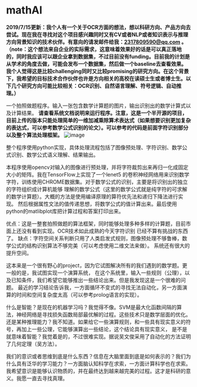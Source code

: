 # mathAI

**2019/7/15更新：我个人有一个关于OCR方面的想法，想以科研方向、产品方向去尝试。现在我在寻找对这个项目感兴趣同时又有CV或者NLP或者知识表示与推理方向背景知识的技术伙伴。有意向的请发邮件给我：2317809590@qq.com 。（note：这个想法来自企业的实际需求，这意味着效果好的话是可以真正落地的，同时我应该可以跟企业拿到数据集，不过目前没有funding。目前我的计划是从学术的角度去做，可能会发布一个数据集，然后做一个baseline去查看效果。我个人觉得这是比较challenging同时又比较promising的研究方向。在这个背景下，我希望的目标技术合作伙伴也许是方向相关的高校在读硕士生或者博士生。以下几个研究方向可能比较相关：OCR识别、自然语言理解、符号逻辑、自动推理。）**

一个拍照做题程序。输入一张包含数学计算题的图片，输出识别出的数学计算式以及计算结果。
**请查看系统文档说明来运行程序。注意，这是一个半开源的项目，目前上传的版本只能处理简单的一维加减乘除算术表达式（如果想要识别更加复杂的表达式，可以参考数学公式识别的论文）。可以参考的代码是前面字符识别部分以及整个算法处理框架。**
![image](https://github.com/Roujack/mathAI/blob/master/test.png)

整个程序使用python实现，具体处理流程包括了图像预处理、字符识别、数学公式识别、数学公式语义理解、结果输出。

本程序使用opencv对输入的图像进行预处理，并将字符裁剪出来再归一化成固定大小的矩阵。我在TensorFlow上实现了一个lenet5
的卷积神经网络用来识别数学字符，训练使用CHROME数据集。对于数学公式的识别，主要是将识别出的独立的字符组织成计算机能够
理解的数学公式（这里的数学公式就是纯字符的可求解的数学计算题）。大概的方法是使用编译原理的算符优先法和递归下降法进行实现。
然后根据属性文法的值传递思想，将数学公式的值计算出来。最后使用python的matlibplot库把计算过程和答案打印出来。

优点：这是一整套拍照做题的算法框架，同时能够处理多种多样的计算题，目前市面上还没有看到实现。OCR技术如此成熟的今天字符识别
已经不算有挑战的东西了。
缺点：字符空间关系判断只用了人类启发式规则，图像预处理不够鲁棒，数学公式的结构识别算法不够完美（可以考虑使用二维文法来做）。
系统还有很大的提升空间。


这本来是一个很有野心的project，因为它试图解决所有的我们遇到的数学题。更一般的是，我试图实现一个演算系统，
在这个系统里，输入一些规则（公理），以及已知条件，我们希望它能够推出一些结论出来。但是我发现这是一个很难的问题。
最近的学习结论告诉我，一方面循环不变式的寻找无法自动化，另一方面演算的时间和空间复杂度太高（可以参考prolog语言的实现）。

什么是智能？是现在的机器学习吗？我觉得不像。SVM是最大化函数间隔的算法，神经网络是寻找损失函数局部最优解的过程。这些技术只是数学层面的优化。
还是某种推理能力？我不知道。如果给它一些演算规则，和一些具有现实意义的符号，再加上一些公理，它能够演算出一些结论，这个结论具有现实意义，
是不是就意味着智能？我觉着是的，不过很难实现。据说吴文俊采用了自动化的方法证明了几何定理（吴方法）。

我们的意识或者思维到底是什么东西？信息在大脑里面到底是如何表示的？我们为什么具有泛华的学习能力？一方面脑认知科学在求索，一方面计算科学也在求索。
我希望意识是能够认识物质的，并在最终达到越来越完美的过程。这才是科研的意义。我愿一直去寻找真理。
